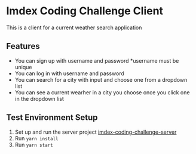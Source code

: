 # Imdex Coding Challenge Client
This is a client for a current weather search application

## Features
- You can sign up with username and password *username must be unique
- You can log in with username and password
- You can search for a city with input and choose one from a dropdown list
- You can see a current wearher in a city you choose once you click one in the dropdown list

## Test Environment Setup
1. Set up and run the server project [imdex-coding-challenge-server
](https://github.com/isaokozakai/imdex-coding-challenge-server)
2. Run `yarn install`
3. Run `yarn start`
